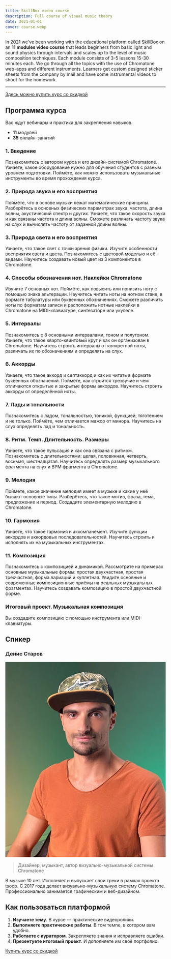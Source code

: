 ```yaml
---
title: SkillBox video course
description: Full course of visual music theory
date: 2021-01-01
cover: course.webp
---
```


In 2021 we've been working with the educational platform called [SkillBox](https://skillbox.ru) on an **11 modules video course** that leads beginners from basic light and sound physics through intervals and scales up to the level of music composition techniques. Each module consists of 3-5 lessons 15-30 minutes each. We go through all the topics with the use of Chromatone web-apps and different instruments. Learners get custom designed sticker sheets from the company by mail and have some instrumental videos to shoot for the homework.


-------


[Здесь можно купить курс со скидкой](https://go.redav.online/6d5aee6d0864fb10)

## Программа курса

Вас ждут вебинары и практика для закрепления навыков.


- **11** модулей 
- **35** онлайн-занятий

### 1. Введение

Познакомитесь с автором курса и его дизайн-системой Chromatone. Узнаете, какое оборудование нужно для обучения студентов с разным уровнем подготовки. Поймёте, как можно использовать музыкальные инструменты во время прохождения курса.

### 2. Природа звука и его восприятия

Поймёте, что в основе музыки лежат математические принципы. Разберётесь в основных физических параметрах звука: частота, длина волны, акустический спектр и других. Узнаете, что такое скорость звука и как связаны частота и длина волны. Сможете различать частоту звука на слух и вычислять частоту от заданной длины волны.

### 3. Природа света и его восприятия

Узнаете, что такое свет с точки зрения физики. Изучите особенности восприятия света и цвета. Познакомитесь с цветовой моделью и её видами. Научитесь создавать новый цвет из 3 компонентов в Chromatone.

### 4. Способы обозначения нот. Наклейки Chromatone

Изучите 7 основных нот. Поймёте, как повысить или понизить ноту с помощью знака альтерации. Научитесь читать ноты на нотном стане, в формате табулатуры или буквенных обозначениях. Сможете различить ноты по форматам записи и расположить нотные наклейки в Chromatone на MIDI-клавиатуре, синтезаторе или укулеле.

### 5. Интервалы

Познакомитесь с 8 основными интервалами, тоном и полутоном. Узнаете, что такое кварто-квинтовый круг и как он организован в Chromatone. Научитесь строить интервалы от конкретной ноты, различать их по обозначениям и определять на слух.

### 6. Аккорды

Узнаете, что такое аккорд и септаккорд и как их читать в формате буквенных обозначений. Поймёте, как строится трезвучие и чем отличаются открытые и закрытые формы аккордов. Научитесь строить аккорды от определённой ноты.

### 7. Лады и тональности

Познакомитесь с ладом, тональностью, тоникой, функцией, тяготением и не только. Поймёте, чем отличается мажор от минора. Научитесь на слух определять лад и тональность.

### 8. Ритм. Темп. Длительность. Размеры

Узнаете, что такое пульсация и как она связана с ритмом. Познакомитесь с длительностями: целая, половинная, четверть, восьмая, шестнадцатая. Научитесь определять размер музыкального фрагмента на слух и BPM фрагмента в Chromatone.

### 9. Мелодия

Поймёте, какое значение мелодия имеет в музыке и какие у неё бывают основные типы. Разберётесь, что такое мотив, фраза, тема, предложение и период. Создадите элементарную мелодию в Chromatone.

### 10. Гармония

Узнаете, что такое гармония и аккомпанемент. Изучите функции аккордов и аккордовых последовательностей. Научитесь строить и исполнять их на музыкальных инструментах.

### 11. Композиция

Познакомитесь с композицией и динамикой. Рассмотрите на примерах основные музыкальные формы: простая двухчастная, простая трёхчастная, форма вариаций и куплетная. Увидите основные и современные композиционные приёмы на реальных музыкальных фрагментах. Научитесь создавать композицию в простой двухчастной форме.


### Итоговый проект. Музыкальная композиция

Вы создадите композицию с помощью инструмента или MIDI-клавиатуры.

## Спикер

### Денис Старов

![](./den.webp)


> Дизайнер, музыкант, автор визуально-музыкальной системы Chromatone

В музыке 10 лет. Исполняет и выпускает свои треки в рамках проекта tsoop. С 2017 года делает визуально-музыкальную систему Chromatone. Профессионально занимается графическим и веб-дизайном. 

## Как пользоваться платформой

1. **Изучаете тему**. В курсе — практические видеоролики.
2. **Выполняете практические работы**. В том темпе, в котором вам удобно.
3. **Работаете с куратором**.  Закрепляете знания и исправляете ошибки.
4. **Презентуете итоговый проект**.  И дополняете им своё портфолио.

[Купить курс со скидкой](https://go.redav.online/6d5aee6d0864fb10)